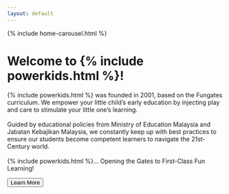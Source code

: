 ```yaml
---
layout: default
---
```


{% include home-carousel.html %}

<!-- <h1 class="m-4 text-center" style="font-size:5em">Welcome to {% include powerkids.html %}!</h1> -->

<div class="p-4 mb-4 rounded-3">
 <div class="container-fluid py-3">

  <h1 class="display-5 fw-bold mb-4">
    Welcome to {% include powerkids.html %}!
  </h1>

  <div class="row g-0"> <p class="col-sm-8 fs-4">
    {% include powerkids.html %} was founded in 2001, based on the Fungates curriculum. We empower your little child’s early education by injecting play and care to stimulate your little one’s learning.
    <br>
    <br>
    Guided by educational policies from Ministry of Education Malaysia and Jabatan Kebajikan Malaysia, we constantly keep up with best practices to ensure our students become competent learners to navigate the 21st-Century world.
    <br>
    <br>
    {% include powerkids.html %}... Opening the Gates to First-Class Fun Learning!
  </p></div>

  <button class="btn btn-primary btn-lg" type="button">Learn More</button>

 </div>

</div>
